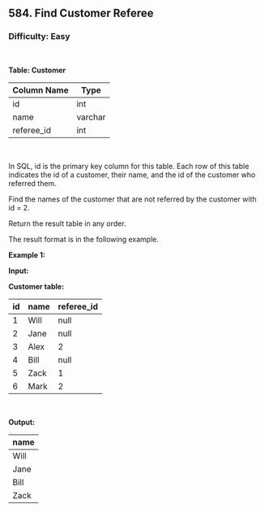 ## 584. Find Customer Referee
### Difficulty: Easy

<br>



**Table: Customer**

| Column Name | Type    |
|-------------|---------|
| id          | int     |
| name        | varchar |
| referee_id  | int     |
<br>

In SQL, id is the primary key column for this table.
Each row of this table indicates the id of a customer, their name, and the id of the customer who referred them.




Find the names of the customer that are not referred by the customer with id = 2.

Return the result table in any order.

The result format is in the following example.


**Example 1:**

**Input:** 


**Customer table:**


| id | name | referee_id |
|----|------|------------|
| 1  | Will | null       |
| 2  | Jane | null       |
| 3  | Alex | 2          |
| 4  | Bill | null       |
| 5  | Zack | 1          |
| 6  | Mark | 2          |
<br>

**Output:** 


| name |
|------|
| Will |
| Jane |
| Bill |
| Zack |
<br>


